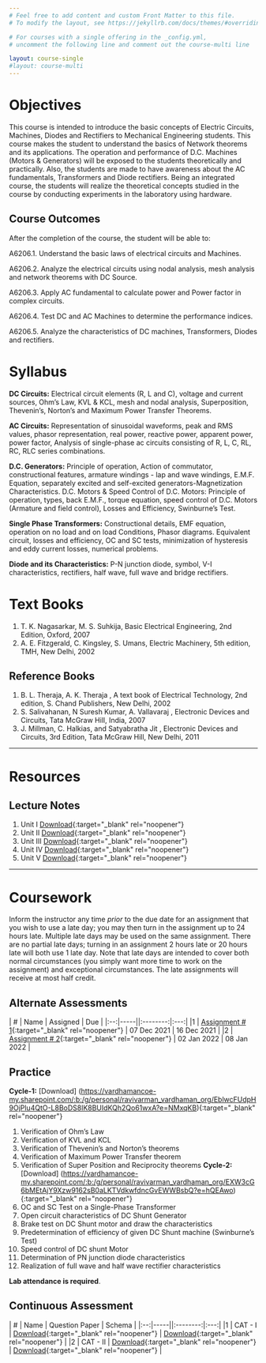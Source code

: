 ```yaml
---
# Feel free to add content and custom Front Matter to this file.
# To modify the layout, see https://jekyllrb.com/docs/themes/#overriding-theme-defaults

# For courses with a single offering in the _config.yml,
# uncomment the following line and comment out the course-multi line

layout: course-single
#layout: course-multi
---
```


# <a name="description">Objectives</a>

  This course is intended to introduce the basic concepts of Electric Circuits, Machines, Diodes and Rectifiers to Mechanical Engineering students. This course makes the student to understand the basics of Network theorems and its applications. The operation and performance of D.C. Machines (Motors & Generators) will be exposed to the students theoretically and practically. Also, the students are made to have awareness about the AC fundamentals, Transformers and Diode rectifiers. Being an integrated course, the students will realize the theoretical concepts studied in the course by conducting experiments in the laboratory using hardware. 

## <a name="outcomes">Course Outcomes</a>

After the completion of the course, the student will be able to:

A6206.1. Understand the basic laws of electrical circuits and Machines.

A6206.2. Analyze the electrical circuits using nodal analysis, mesh analysis and network theorems with DC Source.

A6206.3. Apply AC fundamental to calculate power and Power factor in complex circuits.

A6206.4. Test DC and AC Machines to determine the performance indices.

A6206.5. Analyze the characteristics of DC machines, Transformers, Diodes and rectifiers. 

# <a name="syllabus">Syllabus</a>

**DC Circuits:** Electrical circuit elements (R, L and C), voltage and current sources, Ohm’s Law, KVL & KCL, mesh and nodal analysis, Superposition, Thevenin’s, Norton’s and Maximum Power Transfer Theorems. 

**AC Circuits:** Representation of sinusoidal waveforms, peak and RMS values, phasor representation, real power, reactive power, apparent power, power factor, Analysis of single-phase ac circuits consisting of R, L, C, RL, RC, RLC series combinations. 

**D.C. Generators:** Principle of operation, Action of commutator, constructional features, armature windings - lap and wave windings, E.M.F. Equation, separately excited and self-excited generators-Magnetization Characteristics. D.C. Motors & Speed Control of D.C. Motors: Principle of operation, types, back E.M.F., torque equation, speed control of D.C. Motors (Armature and field control), Losses and Efficiency, Swinburne’s Test. 

**Single Phase Transformers:** Constructional details, EMF equation, operation on no load and on load Conditions, Phasor diagrams. Equivalent circuit, losses and efficiency, OC and SC tests, minimization of hysteresis and eddy current losses, numerical problems. 

**Diode and its Characteristics:** P-N junction diode, symbol, V-I characteristics, rectifiers, half wave, full wave and bridge rectifiers. 

# <a name="textbooks">Text Books</a>

1. T. K. Nagasarkar, M. S. Suhkija, Basic Electrical Engineering, 2nd Edition, Oxford, 2007
2. A. E. Fitzgerald, C. Kingsley, S. Umans, Electric Machinery, 5th edition, TMH, New Delhi, 2002


## <a name="references">Reference Books</a>

1. B. L. Theraja, A. K. Theraja , A text book of Electrical Technology, 2nd edition, S. Chand Publishers, New Delhi, 2002
2. S. Salivahanan, N Suresh Kumar, A. Vallavaraj , Electronic Devices and Circuits, Tata McGraw Hill, India, 2007
3. J. Millman, C. Halkias, and Satyabratha Jit , Electronic Devices and Circuits, 3rd Edition, Tata McGraw Hill, New Delhi, 2011

<hr>

# Resources

## <a name="lecturenotes">Lecture Notes</a>

1. Unit I [Download](https://vardhamancoe-my.sharepoint.com/:b:/g/personal/ravivarman_vardhaman_org/EdCGDwpLpB9KkTQKFhEqIFgBqevgu35gNCBjpS8C0T1ZWQ?e=Az4IIh){:target="_blank" rel="noopener"}
2. Unit II [Download](https://vardhamancoe-my.sharepoint.com/:b:/g/personal/ravivarman_vardhaman_org/Ee06x4QArVpKiwBCh7Hh0yoBBXiOTZZAxPxwb0CPo3DlDg?e=PV3U30){:target="_blank" rel="noopener"}
3. Unit III [Download](https://vardhamancoe-my.sharepoint.com/:b:/g/personal/ravivarman_vardhaman_org/EWpmwIqFWfxOg0MukwYppQcBKJsfR6GU96qCP_j-4hKdfg?e=btGJ8G){:target="_blank" rel="noopener"}
4. Unit IV [Download](https://vardhamancoe-my.sharepoint.com/:b:/g/personal/ravivarman_vardhaman_org/EZjizvi_D-RHjW6LhKGN4uwB02QbhPnWq00cwAhDb6GsrQ?e=9zXOJ1){:target="_blank" rel="noopener"}
5. Unit V [Download](https://vardhamancoe-my.sharepoint.com/:b:/g/personal/ravivarman_vardhaman_org/EXL0fJnR77NBg0uIamAM9zgBYly10Hoxld90U28jWzLJZA?e=M2tQfH){:target="_blank" rel="noopener"}

<hr>

# Coursework

Inform the instructor any time *prior* to the due date for an assignment that you wish to use a late day; you may then turn in the assignment up to 24 hours late. Multiple late days may be used on the same assignment. There are no partial late days; turning in an assignment 2 hours late or 20 hours late will both use 1 late day. Note that late days are intended to cover both normal circumstances (you simply want more time to work on the assignment) and exceptional circumstances. The late assignments will receive at most half credit.

## <a name="aat">Alternate Assessments</a>

| #  | Name | Assigned | Due |
|:--:|-----||:--------:|:---:|
|1 | [Assignment # 1](https://vardhamancoe-my.sharepoint.com/:b:/g/personal/ravivarman_vardhaman_org/Eb65MJxVkUtNpuooKksxVnEB7LNeCQDsUypUeX1atyqNhA?e=ZkiPn5){:target="_blank" rel="noopener"} | 07 Dec 2021 | 16 Dec 2021 |
|2 | [Assignment # 2](https://vardhamancoe-my.sharepoint.com/:b:/g/personal/ravivarman_vardhaman_org/EQC3EnNPwU1KmO9zHZ9Q1JwBjg067TVFbJe4nCbzvJfFfw?e=t3Qdhz){:target="_blank" rel="noopener"} | 02 Jan 2022 | 08 Jan 2022 |

## <a name="practice">Practice</a>
**Cycle-1:** [Download] (https://vardhamancoe-my.sharepoint.com/:b:/g/personal/ravivarman_vardhaman_org/EblwcFUdpH9OjPlu4QtO-L8BoDS8lK8BUIdKQh2Qo61wxA?e=NMxqKB){:target="_blank" rel="noopener"}
1. Verification of Ohm’s Law
2. Verification of KVL and KCL
3. Verification of Thevenin’s and Norton’s theorems
4. Verification of Maximum Power Transfer theorem 
5. Verification of Super Position and Reciprocity theorems 
**Cycle-2:** [Download] (https://vardhamancoe-my.sharepoint.com/:b:/g/personal/ravivarman_vardhaman_org/EXW3cG6bMEtAjY9Xzw9162sB0aLKTVdkwfdncGvEWWBsbQ?e=hQEAwo){:target="_blank" rel="noopener"}
6. OC and SC Test on a Single-Phase Transformer 
7. Open circuit characteristics of DC Shunt Generator 
8. Brake test on DC Shunt motor and draw the characteristics 
9. Predetermination of efficiency of given DC Shunt machine (Swinburne’s Test)
10. Speed control of DC shunt Motor 
11. Determination of PN junction diode characteristics
12. Realization of full wave and half wave rectifier characteristics

**Lab attendance is required**.

## <a name="cat">Continuous Assessment</a>

| #  | Name | Question Paper | Schema  |
|:--:|-----||:--------:|:---:|
|1 | CAT - I | [Download](https://vardhamancoe-my.sharepoint.com/:b:/g/personal/ravivarman_vardhaman_org/EYvUWkR_f9VPhjntyyhjxq0BxcYtOjNFgIs05JNEHGyMrg?e=MuRIjl){:target="_blank" rel="noopener"} | [Download](https://vardhamancoe-my.sharepoint.com/:b:/g/personal/ravivarman_vardhaman_org/EVI3uV9CfbFPjEKKqq-BoaYBqvccQYwYi4hZljDBj3z1HA?e=clJtqW){:target="_blank" rel="noopener"} |
|2 | CAT - II | [Download](https://vardhamancoe-my.sharepoint.com/:b:/g/personal/ravivarman_vardhaman_org/ESwma9k03wBBi6UwjRk_1RsBPuN7SA-GroAkiMw7S3-iXw?e=yfzOcL){:target="_blank" rel="noopener"} | [Download](https://vardhamancoe-my.sharepoint.com/:b:/g/personal/ravivarman_vardhaman_org/EUqXJrcpt7dHnnBdI8y4HNMBilFdx4A2eICERTIHtYQNgA?e=0DzOJ7){:target="_blank" rel="noopener"} |
